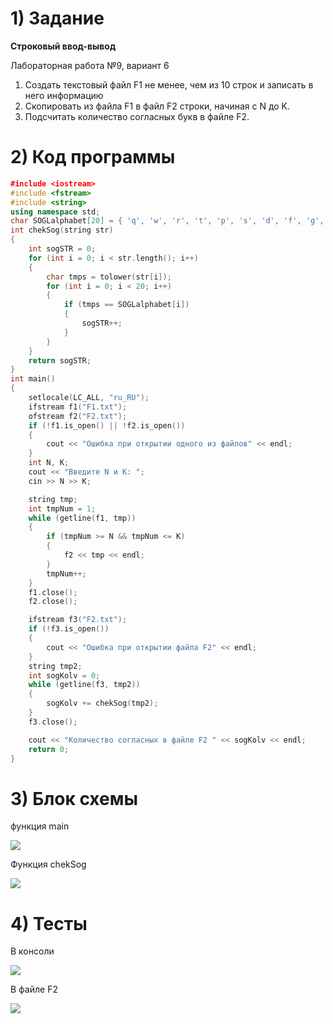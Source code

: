 # 1) Задание
**Строковый ввод-вывод** 

Лабораторная работа №9, вариант 6
1. Создать текстовый файл F1 не менее, чем из 10 строк и
записать в него информацию
2. Скопировать из файла F1 в файл F2 строки, начиная с N
до K.
3. Подсчитать количество согласных букв в файле F2.


# 2) Код программы

```cpp
﻿#include <iostream>
#include <fstream>
#include <string>
using namespace std;
char SOGLalphabet[20] = { 'q', 'w', 'r', 't', 'p', 's', 'd', 'f', 'g', 'h', 'j', 'k', 'l', 'z', 'x', 'c', 'v', 'b', 'n', 'm' };
int chekSog(string str) 
{
    int sogSTR = 0;
    for (int i = 0; i < str.length(); i++) 
    {
        char tmps = tolower(str[i]);
        for (int i = 0; i < 20; i++)
        {
            if (tmps == SOGLalphabet[i])
            {
                sogSTR++;
            }
        }
    }
    return sogSTR;
}
int main() 
{
    setlocale(LC_ALL, "ru_RU");
    ifstream f1("F1.txt");
    ofstream f2("F2.txt");
    if (!f1.is_open() || !f2.is_open())
    {
        cout << "Ошибка при открытии одного из файлов" << endl;
    }
    int N, K;
    cout << "Введите N и K: ";
    cin >> N >> K;

    string tmp;
    int tmpNum = 1;
    while (getline(f1, tmp))
    {
        if (tmpNum >= N && tmpNum <= K) 
        {
            f2 << tmp << endl;
        }
        tmpNum++;
    }
    f1.close();
    f2.close();

    ifstream f3("F2.txt");
    if (!f3.is_open()) 
    {
        cout << "Ошибка при открытии файла F2" << endl;
    }
    string tmp2;
    int sogKolv = 0;
    while (getline(f3, tmp2)) 
    {
        sogKolv += chekSog(tmp2);
    }
    f3.close();

    cout << "Количество согласных в файле F2 " << sogKolv << endl;
    return 0;
}
```

# 3) Блок схемы
функция main

<image src ="lab9_main.drawio.png">

Функция chekSog

<image src ="lab9_chek.drawio.png">

# 4) Тесты

В консоли

<image src ="lab9_12-13_test.png">

В файле F2

<image src ="lab9_12-13_test_txt.png">







